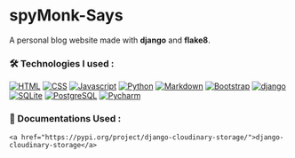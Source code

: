 # spyMonk-Says

A personal blog website made with **django** and **flake8**.


###  🛠 Technologies I used :

<a href="#"><img alt="HTML" src="https://img.shields.io/badge/HTML5-E34F26?style=for-the-badge&logo=html5&logoColor=white"></a>
<a href="#"><img alt="CSS" src="https://img.shields.io/badge/CSS3-1572B6?style=for-the-badge&logo=css3&logoColor=white"></a>
<a href="#"><img alt="Javascript" src="https://img.shields.io/badge/javascript-FFD700?style=for-the-badge&logo=javascript&logoColor=black"></a>
<a href="#"><img alt="Python" src="https://img.shields.io/badge/Python-3776AB?style=for-the-badge&logo=python&logoColor=white"></a>
<a href="#"><img alt="Markdown" src="https://img.shields.io/badge/markdown-000000?style=for-the-badge&logo=markdown&logoColor=white"></a>
<a href="#"><img alt="Bootstrap" src="https://img.shields.io/badge/Bootstrap-563D7C?style=for-the-badge&logo=bootstrap&logoColor=white"></a>
<a href="#"><img alt="django" src="https://img.shields.io/badge/django-25A162?style=for-the-badge&logo=django&logoColor=white"></a>
<a href="#"><img alt="SQLite" src ="https://img.shields.io/badge/SQLite-316192?style=for-the-badge&logo=sqlite&logoColor=white"></a>
<a href="#"><img alt="PostgreSQL" src ="https://img.shields.io/badge/PostgreSQL-316192?style=for-the-badge&logo=postgresql&logoColor=white"></a>
<a href="#"><img alt="Pycharm" src="https://img.shields.io/badge/pycharm-FFD700?style=for-the-badge&logo=pycharm&logoColor=black"></a>


###  📙 Documentations Used :

    <a href="https://pypi.org/project/django-cloudinary-storage/">django-cloudinary-storage</a>
